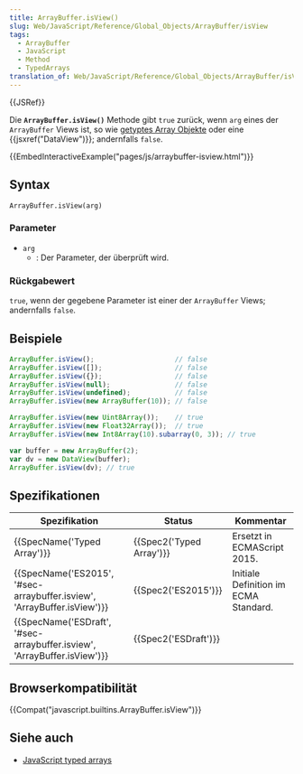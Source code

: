 ```yaml
---
title: ArrayBuffer.isView()
slug: Web/JavaScript/Reference/Global_Objects/ArrayBuffer/isView
tags:
  - ArrayBuffer
  - JavaScript
  - Method
  - TypedArrays
translation_of: Web/JavaScript/Reference/Global_Objects/ArrayBuffer/isView
---
```

{{JSRef}}

Die **`ArrayBuffer.isView()`** Methode gibt `true` zurück, wenn `arg` eines der `ArrayBuffer` Views ist, so wie [getyptes Array Objekte](/de/docs/Web/JavaScript/Reference/Global_Objects/TypedArray) oder eine {{jsxref("DataView")}}; andernfalls `false`.

{{EmbedInteractiveExample("pages/js/arraybuffer-isview.html")}}

## Syntax

    ArrayBuffer.isView(arg)

### Parameter

- `arg`
  - : Der Parameter, der überprüft wird.

### Rückgabewert

`true`, wenn der gegebene Parameter ist einer der `ArrayBuffer` Views; andernfalls `false`.

## Beispiele

```js
ArrayBuffer.isView();                    // false
ArrayBuffer.isView([]);                  // false
ArrayBuffer.isView({});                  // false
ArrayBuffer.isView(null);                // false
ArrayBuffer.isView(undefined);           // false
ArrayBuffer.isView(new ArrayBuffer(10)); // false

ArrayBuffer.isView(new Uint8Array());    // true
ArrayBuffer.isView(new Float32Array());  // true
ArrayBuffer.isView(new Int8Array(10).subarray(0, 3)); // true

var buffer = new ArrayBuffer(2);
var dv = new DataView(buffer);
ArrayBuffer.isView(dv); // true
```

## Spezifikationen

| Spezifikation                                                                                    | Status                           | Kommentar                             |
| ------------------------------------------------------------------------------------------------ | -------------------------------- | ------------------------------------- |
| {{SpecName('Typed Array')}}                                                             | {{Spec2('Typed Array')}} | Ersetzt in ECMAScript 2015.           |
| {{SpecName('ES2015', '#sec-arraybuffer.isview', 'ArrayBuffer.isView')}} | {{Spec2('ES2015')}}         | Initiale Definition im ECMA Standard. |
| {{SpecName('ESDraft', '#sec-arraybuffer.isview', 'ArrayBuffer.isView')}} | {{Spec2('ESDraft')}}     |                                       |

## Browserkompatibilität

{{Compat("javascript.builtins.ArrayBuffer.isView")}}

## Siehe auch

- [JavaScript typed arrays](/de/docs/Web/JavaScript/Typed_arrays "en/JavaScript typed arrays")
